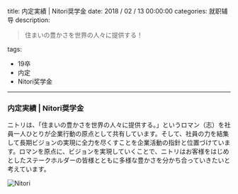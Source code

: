 title: 内定実績 | Nitori奨学金
date: 2018 / 02 / 13 00:00:00
categories: 就职辅导
description: <blockquote class="blockquote-center">住まいの豊かさを世界の人々に提供する！</blockquote>
tags: 
- 19卒
- 内定
- Nitori奖学金

---

### 内定実績 | Nitori奨学金

ニトリは、「住まいの豊かさを世界の人々に提供する。」というロマン（志）を社員一人ひとりが企業行動の原点として共有しています。そして、社員の力を結集して長期ビジョンの実現に全力を尽くすことを企業活動の指針と位置づけています。ロマンを原点に、ビジョンを実現していくことで、ニトリはお客様をはじめとしたステークホルダーの皆様とともに多様な豊かさを分かち合っていきたいと考えています。

![Nitori](http://wx1.sinaimg.cn/mw690/a9a40e85gy1fof3zt30czj20js0dhwfg.jpg)